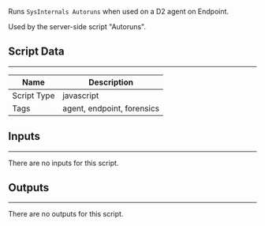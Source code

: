 Runs `SysInternals Autoruns` when used on a D2 agent on Endpoint.

Used by the server-side script "Autoruns".

## Script Data

---

| **Name** | **Description** |
| --- | --- |
| Script Type | javascript |
| Tags | agent, endpoint, forensics |


## Inputs

---
There are no inputs for this script.

## Outputs

---
There are no outputs for this script.
